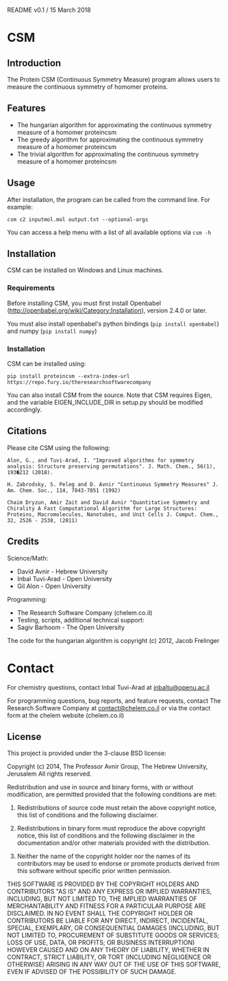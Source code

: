 README v0.1 / 15 March 2018

# CSM

## Introduction

The Protein CSM (Continuous Symmetry Measure) program allows users to measure the continuous symmetry of homomer proteins.

## Features


 * The hungarian algorithm for approximating the continuous symmetry measure of a homomer proteincsm
 * The greedy algorithm for approximating the continuous symmetry measure of a homomer proteincsm
 * The trivial algorithm for approximating the continuous symmetry measure of a homomer proteincsm

## Usage

After installation, the program can be called from the command line. For example:

`csm c2 inputmol.mol output.txt --optional-args`

You can access a help menu with a list of all available options via `csm -h`

## Installation

CSM can be installed on Windows and Linux machines.

### Requirements
Before installing CSM, you must first install Openbabel (http://openbabel.org/wiki/Category:Installation), 
version 2.4.0 or later.

You must also install openbabel's python bindings (`pip install openbabel`) and numpy (`pip install numpy`)

### Installation

CSM can be installed using:

`pip install proteincsm --extra-index-url https://repo.fury.io/theresearchsoftwarecompany`

You can also install CSM from the source. Note that CSM requires Eigen, and the variable EIGEN_INCLUDE_DIR in setup.py should be modified accordingly.

## Citations ##

Please cite CSM using the following:

```
Alon, G., and Tuvi-Arad, I. "Improved algorithms for symmetry analysis: Structure preserving permutations". J. Math. Chem., 56(1), 193�212 (2018).

H. Zabrodsky, S. Peleg and D. Avnir "Continuous Symmetry Measures" J. Am. Chem. Soc., 114, 7843-7851 (1992) 

Chaim Dryzun, Amir Zait and David Avnir "Quantitative Symmetry and Chirality A Fast Computational Algorithm for Large Structures: Proteins, Macromolecules, Nanotubes, and Unit Cells J. Comput. Chem., 32, 2526 - 2538, (2011) 
```

## Credits

Science/Math:

* David Avnir - Hebrew University
* Inbal Tuvi-Arad - Open University
* Gil Alon - Open University

Programming:
* The Research Software Company (chelem.co.il)
* Testing, scripts, additional technical support:
* Sagiv Barhoom - The Open University

The code for the hungarian algorithm is copyright (c) 2012, Jacob Frelinger

# Contact

For chemistry questions, contact Inbal Tuvi-Arad at inbaltu@openu.ac.il

For programming questions, bug reports, and feature requests,
contact The Research Software Company at contact@chelem.co.il 
or via the contact form at the chelem website (chelem.co.il)

## License

This project is provided under the 3-clause BSD license:

Copyright (c) 2014, The Professor Avnir Group, The Hebrew University, Jerusalem
All rights reserved.

Redistribution and use in source and binary forms, with or without modification, are permitted provided that the following conditions are met:

1. Redistributions of source code must retain the above copyright notice, this list of conditions and the following disclaimer.

2. Redistributions in binary form must reproduce the above copyright notice, this list of conditions and the following disclaimer in the documentation and/or other materials provided with the distribution.

3. Neither the name of the copyright holder nor the names of its contributors may be used to endorse or promote products derived from this software without specific prior written permission.

THIS SOFTWARE IS PROVIDED BY THE COPYRIGHT HOLDERS AND CONTRIBUTORS "AS IS" AND ANY EXPRESS OR IMPLIED WARRANTIES, INCLUDING, BUT NOT LIMITED TO, 
THE IMPLIED WARRANTIES OF MERCHANTABILITY AND FITNESS FOR A PARTICULAR PURPOSE ARE DISCLAIMED. IN NO EVENT SHALL THE COPYRIGHT HOLDER OR CONTRIBUTORS BE LIABLE FOR ANY 
DIRECT, INDIRECT, INCIDENTAL, SPECIAL, EXEMPLARY, OR CONSEQUENTIAL DAMAGES 
(INCLUDING, BUT NOT LIMITED TO, PROCUREMENT OF SUBSTITUTE GOODS OR SERVICES; LOSS OF USE, DATA, OR PROFITS; OR BUSINESS INTERRUPTION) HOWEVER CAUSED AND ON ANY THEORY OF LIABILITY, 
WHETHER IN CONTRACT, STRICT LIABILITY, OR TORT (INCLUDING NEGLIGENCE OR OTHERWISE) ARISING IN ANY WAY OUT OF THE USE OF THIS SOFTWARE, EVEN IF ADVISED OF THE POSSIBILITY OF SUCH DAMAGE.

